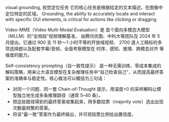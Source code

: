 visual grounding, 视觉定位任务
它的核心任务是根据给定的文本描述，在图像中定位特定的区域。
Grounding, the ability to accurately locate and interact with specific GUI
elements, is critical for actions like clicking or dragging

Video-MME（Video Multi-Modal Evaluation）是 首个面向多模态大模型（MLLM）的“全频段”视频理解基准，
由腾讯优图、中科大等团队在 2024 年 5 月提出。它通过 900 支 11 秒～1 小时不等的开放域视频、
2700 道人工精标的多项选择题以及配套字幕/音频，全面考察模型在 时序、感知、推理、跨模态对齐 等维度的能力。

Self-consistency prompting（自一致性提示）
是一种无需训练、零成本集成的解码策略，用来让大语言模型在复杂推理任务中“自己检查自己”，从而提高最终答案的准确率与稳定性。核心做法可以概括为三句话：
- 对同一个问题、同一套 Chain-of-Thought 提示，用温度>0 的采样解码让模型独立地生成多条推理路径（通常 5–40 条）。
- 把这些路径得到的最终答案收集起来，用多数投票（majority vote）选出出现次数最频繁的答案。
- 将该“最一致”答案作为最终输出，并可视投票比例给出置信度。
